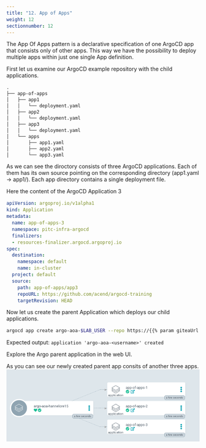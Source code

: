 ```yaml
---
title: "12. App of Apps"
weight: 12
sectionnumber: 12
---
```

The App Of Apps pattern is a declarative specification of one ArgoCD app that consists only of other apps.
This way we have the possibility to deploy multiple apps within just one single App definition.

First let us examine our ArgoCD example repository with the child applications.

```
.
├── app-of-apps
│   ├── app1
│   │   └── deployment.yaml
│   ├── app2
│   │   └── deployment.yaml
│   ├── app3
│   │   └── deployment.yaml
│   └── apps
│       ├── app1.yaml
│       ├── app2.yaml
│       └── app3.yaml
```

As we can see the diroctory consists of three ArgoCD applications. Each of them has its own source pointing on the corresponding directory (app1.yaml -> app1/). Each app directory contains a single deployment file.

Here the content of the ArgoCD Application 3

```yaml
apiVersion: argoproj.io/v1alpha1
kind: Application
metadata:
  name: app-of-apps-3
  namespace: pitc-infra-argocd
  finalizers:
  - resources-finalizer.argocd.argoproj.io
spec:
  destination:
    namespace: default
    name: in-cluster
  project: default
  source:
    path: app-of-apps/app3
    repoURL: https://github.com/acend/argocd-training
    targetRevision: HEAD
```

Now let us create the parent Application which deploys our child applications.

```bash
argocd app create argo-aoa-$LAB_USER --repo https://{{% param giteaUrl %}}/$LAB_USER/argocd-training-examples.git --path 'app-of-apps/apps' --dest-server https://kubernetes.default.svc --dest-namespace $LAB_USER
```

Expected output: `application 'argo-aoa-<username>' created`

Explore the Argo parent application in the web UI.

As you can see our newly created parent app consits of another three apps.
![App of apps](appofapps.png)

